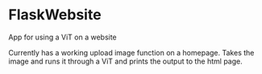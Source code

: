 # FlaskWebsite
App for using a ViT on a website

Currently has a working upload image function on a homepage.
Takes the image and runs it through a ViT and prints the output to the html page. 


